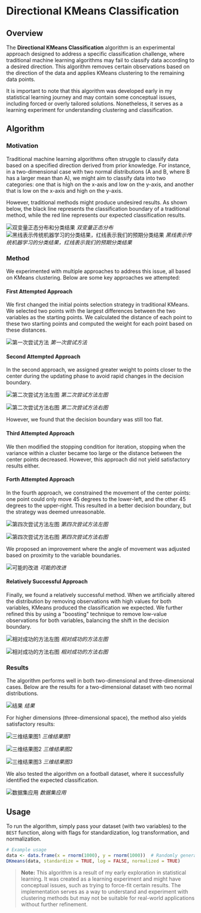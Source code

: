 # Directional KMeans Classification

## Overview

The **Directional KMeans Classification** algorithm is an experimental approach designed to address a specific classification challenge, where traditional machine learning algorithms may fail to classify data according to a desired direction. This algorithm removes certain observations based on the direction of the data and applies KMeans clustering to the remaining data points. 

It is important to note that this algorithm was developed early in my statistical learning journey and may contain some conceptual issues, including forced or overly tailored solutions. Nonetheless, it serves as a learning experiment for understanding clustering and classification.

## Algorithm

### Motivation

Traditional machine learning algorithms often struggle to classify data based on a specified direction derived from prior knowledge. For instance, in a two-dimensional case with two normal distributions (A and B, where B has a larger mean than A), we might aim to classify data into two categories: one that is high on the x-axis and low on the y-axis, and another that is low on the x-axis and high on the y-axis.

However, traditional methods might produce undesired results. As shown below, the black line represents the classification boundary of a traditional method, while the red line represents our expected classification results.

![双变量正态分布和分类结果](Images/Preparation.png)
*双变量正态分布*
![黑线表示传统机器学习的分类结果，红线表示我们的预期分类结果](Images/Preparation左边.png)
*黑线表示传统机器学习的分类结果，红线表示我们的预期分类结果*

### Method

We experimented with multiple approaches to address this issue, all based on KMeans clustering. Below are some key approaches we attempted:

#### First Attempted Approach

We first changed the initial points selection strategy in traditional KMeans. We selected two points with the largest differences between the two variables as the starting points. We calculated the distance of each point to these two starting points and computed the weight for each point based on these distances.

![第一次尝试方法](Images/try1.png)
*第一次尝试方法*

#### Second Attempted Approach

In the second approach, we assigned greater weight to points closer to the center during the updating phase to avoid rapid changes in the decision boundary.

![第二次尝试方法左图](Images/try2左.png)
*第二次尝试方法左图*

![第二次尝试方法右图](Images/try2右.png)
*第二次尝试方法右图*

However, we found that the decision boundary was still too flat.

#### Third Attempted Approach

We then modified the stopping condition for iteration, stopping when the variance within a cluster became too large or the distance between the center points decreased. However, this approach did not yield satisfactory results either.

#### Forth Attempted Approach

In the fourth approach, we constrained the movement of the center points: one point could only move 45 degrees to the lower-left, and the other 45 degrees to the upper-right. This resulted in a better decision boundary, but the strategy was deemed unreasonable.

![第四次尝试方法左图](Images/try4左.png)
*第四次尝试方法左图*

![第四次尝试方法右图](Images/try4右.png)
*第四次尝试方法右图*

We proposed an improvement where the angle of movement was adjusted based on proximity to the variable boundaries.

![可能的改进](Images/可能的改进.png)
*可能的改进*

#### Relatively Successful Approach

Finally, we found a relatively successful method. When we artificially altered the distribution by removing observations with high values for both variables, KMeans produced the classification we expected. We further refined this by using a "boosting" technique to remove low-value observations for both variables, balancing the shift in the decision boundary.

![相对成功的方法左图](Images/try5左.png)
*相对成功的方法左图*

![相对成功的方法右图](Images/try5右.png)
*相对成功的方法右图*

### Results

The algorithm performs well in both two-dimensional and three-dimensional cases. Below are the results for a two-dimensional dataset with two normal distributions.

![结果](Images/result.png)
*结果*

For higher dimensions (three-dimensional space), the method also yields satisfactory results:

![三维结果图1](Images/3d1.png)
*三维结果图1*

![三维结果图2](Images/3d2.png)
*三维结果图2*

![三维结果图3](Images/3d-3.png)
*三维结果图3*

We also tested the algorithm on a football dataset, where it successfully identified the expected classification.

![数据集应用](Images/数据集应用.png)
*数据集应用*

## Usage

To run the algorithm, simply pass your dataset (with two variables) to the `BEST` function, along with flags for standardization, log transformation, and normalization.

```r
# Example usage
data <- data.frame(x = rnorm(1000), y = rnorm(1000))  # Randomly generated dataset
DKmeans(data, standardize = TRUE, log = FALSE, normalized = TRUE)
```

> **Note:** This algorithm is a result of my early exploration in statistical learning. It was created as a learning experiment and might have conceptual issues, such as trying to force-fit certain results. The implementation serves as a way to understand and experiment with clustering methods but may not be suitable for real-world applications without further refinement.


